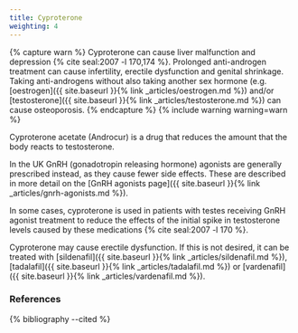 ```yaml
---
title: Cyproterone
weighting: 4
---
```


{% capture warn %}
Cyproterone can cause liver malfunction and depression {% cite seal:2007 -l 170,174 %}. Prolonged anti-androgen treatment can cause infertility, erectile dysfunction and genital shrinkage. Taking anti-androgens without also taking another sex hormone (e.g. [oestrogen]({{ site.baseurl }}{% link _articles/oestrogen.md %}) and/or [testosterone]({{ site.baseurl }}{% link _articles/testosterone.md %}) can cause osteoporosis.
{% endcapture %}
{% include warning warning=warn %}

Cyproterone acetate (Androcur) is a drug that reduces the amount that the body reacts to testosterone.

In the UK GnRH (gonadotropin releasing hormone) agonists are generally prescribed instead, as they cause fewer side effects. These are described in more detail on the [GnRH agonists page]({{ site.baseurl }}{% link _articles/gnrh-agonists.md %}).

In some cases, cyproterone is used in patients with testes receiving GnRH agonist treatment to reduce the effects of the initial spike in testosterone levels caused by these medications {% cite seal:2007 -l 170 %}.

Cyproterone may cause erectile dysfunction. If this is not desired, it can be treated with [sildenafil]({{ site.baseurl }}{% link _articles/sildenafil.md %}), [tadalafil]({{ site.baseurl }}{% link _articles/tadalafil.md %}) or [vardenafil]({{ site.baseurl }}{% link _articles/vardenafil.md %}).

### References

{% bibliography --cited %}
